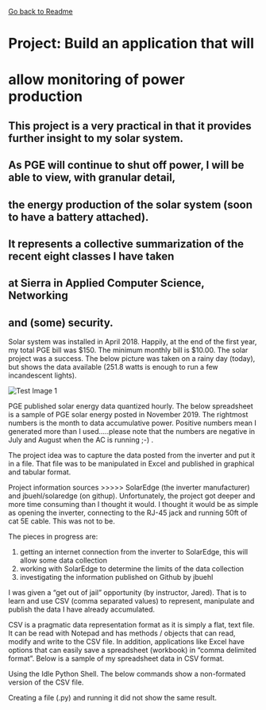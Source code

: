 [Go back to Readme](./README.md)


# Project:  Build an application that will
# allow monitoring of power production


## This project is a very practical in that it provides further insight to my solar system. 
## As PGE will continue to shut off power, I will be able to view, with granular detail,
## the energy production of the solar system (soon to have a battery attached). 

## It represents a collective summarization of the recent eight classes I have taken
## at Sierra in Applied Computer Science, Networking 
## and (some) security.

Solar system was installed in April 2018. Happily, at the end of the first year, my total PGE bill was $150. The minimum monthly bill is $10.00. The solar project was a success. The below picture was taken on a rainy day (today), but shows the data available (251.8 watts is enough to run a few incandescent lights).

![Test Image 1](C:\Users\Administrator\Pictures\inverter)

 
PGE published solar energy data quantized hourly. The below spreadsheet is a sample of PGE solar energy posted in November 2019. The rightmost numbers is the month to data accumulative power. Positive numbers mean I generated more than I used…..please note that the numbers are negative in July and August when the AC is running   ;-) .

 

The project idea was to capture the data posted from the inverter and put it in a file. That file was to be manipulated in Excel and published in graphical and tabular format. 

Project information sources >>>>>  SolarEdge (the inverter manufacturer) and jbuehl/solaredge (on githup). Unfortunately, the project got deeper and more time consuming than I thought it would. I thought it would be as simple as opening the inverter, connecting to the RJ-45 jack and running 50ft of cat 5E cable.  This was not to be.

The pieces in progress are:

1) getting an internet connection from the inverter to SolarEdge, this will allow some data collection
2) working with SolarEdge to determine the limits of the data collection
3) investigating the information published on Github by jbuehl

I was given a “get out of jail” opportunity (by instructor, Jared). That is to learn and use CSV (comma separated values) to represent, manipulate and publish the data I have already accumulated.

CSV is a pragmatic data representation format as it is simply a flat, text file. It can be read with Notepad and has methods / objects that can read, modify and write to the CSV file. In addition, applications like Excel have options that can easily save a spreadsheet (workbook) in “comma delimited format”. Below is a sample of my spreadsheet data in CSV format.

  


Using the Idle Python Shell. The below commands show a non-formated version of the CSV file.

 

Creating a file (.py) and running it did not show the same result.

